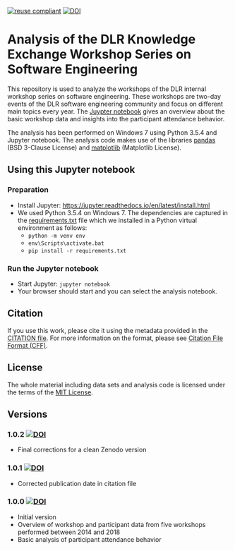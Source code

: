 [![reuse compliant](https://reuse.software/badge/reuse-compliant.svg)](https://reuse.software/)
[![DOI](https://zenodo.org/badge/DOI/10.5281/zenodo.1301033.svg)](https://doi.org/10.5281/zenodo.1301033)

# Analysis of the DLR Knowledge Exchange Workshop Series on Software Engineering
This repository is used to analyze the workshops of the DLR internal workshop series on software
engineering. These workshops are two-day events of the DLR software engineering community and
focus on different main topics every year. The [Juypter notebook](analysis.ipynb) gives an overview
about the basic workshop data and insights into the participant attendance behavior.

The analysis has been performed on Windows 7 using Python 3.5.4 and Jupyter notebook.
The analysis code makes use of the libraries [pandas](https://pandas.pydata.org) (BSD 3-Clause License)
and [matplotlib](https://matplotlib.org) (Matplotlib License). 

## Using this Jupyter notebook

### Preparation
- Install Jupyter: https://jupyter.readthedocs.io/en/latest/install.html
- We used Python 3.5.4 on Windows 7. The dependencies are captured in the [requirements.txt](requirements.txt)
  file which we installed in a Python virtual environment as follows:
    - `python -m venv env`
    - `env\Scripts\activate.bat`
    - `pip install -r requirements.txt`

### Run the Jupyter notebook
- Start Jupyter: `jupyter notebook`
- Your browser should start and you can select the analysis notebook.

## Citation
If you use this work, please cite it using the metadata provided in the [CITATION file](CITATION.cff).
For more information on the format, please see [Citation File Format (CFF)](https://citation-file-format.github.io/).

## License
The whole material including data sets and analysis code is licensed under the terms of the
[MIT License](LICENSE).

## Versions

### 1.0.2 [![DOI](https://zenodo.org/badge/DOI/10.5281/zenodo.1301253.svg)](https://doi.org/10.5281/zenodo.1301253)
- Final corrections for a clean Zenodo version

### 1.0.1 [![DOI](https://zenodo.org/badge/DOI/10.5281/zenodo.1301235.svg)](https://doi.org/10.5281/zenodo.1301235)
- Corrected publication date in citation file

### 1.0.0 [![DOI](https://zenodo.org/badge/DOI/10.5281/zenodo.1301034.svg)](https://doi.org/10.5281/zenodo.1301034)
- Initial version
- Overview of workshop and participant data from five workshops performed between 2014 and 2018
- Basic analysis of participant attendance behavior
